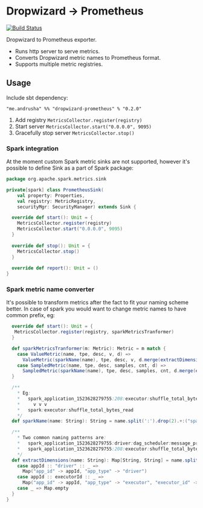 # Dropwizard -> Prometheus
[![Build Status](https://travis-ci.org/andrusha/dropwizard-prometheus.svg?branch=master)](https://travis-ci.org/andrusha/dropwizard-prometheus)

Dropwizard to Prometheus exporter.

* Runs http server to serve metrics.
* Converts Dropwizard metric names to Prometheus format.
* Supports multiple metric registries.

## Usage

Include sbt dependency:
```
"me.andrusha" %% "dropwizard-prometheus" % "0.2.0"
```

1. Add registry `MetricsCollector.register(registry)`
2. Start server `MetricsCollector.start("0.0.0.0", 9095)`
3. Gracefully stop server `MetricsCollector.stop()`

### Spark integration

At the moment custom Spark metric sinks are not supported, however it's possible to define Sink as a part of Spark package:

```scala
package org.apache.spark.metrics.sink

private[spark] class PrometheusSink(
    val property: Properties,
    val registry: MetricRegistry,
    securityMgr: SecurityManager) extends Sink {

  override def start(): Unit = {
    MetricsCollector.register(registry)
    MetricsCollector.start("0.0.0.0", 9095)
  }
  
  override def stop(): Unit = {
    MetricsCollector.stop()
  }
  
  override def report(): Unit = ()
}
```

### Spark metric name converter

It's possible to transform metrics after the fact to fit your naming scheme better. In case of spark you would want to change metric names to have common prefix, eg:

```scala
  override def start(): Unit = {
   MetricsCollector.register(registry, sparkMetricsTranformer)
  }

  def sparkMetricsTranformer(m: Metric): Metric = m match {
    case ValueMetric(name, tpe, desc, v, d) =>
      ValueMetric(sparkName(name), tpe, desc, v, d.merge(extractDimensions(name)))
    case SampledMetric(name, tpe, desc, samples, cnt, d) =>
      SampledMetric(sparkName(name), tpe, desc, samples, cnt, d.merge(extractDimensions(name)))
  }

  /**
    * Eg:
    *   spark_application_1523628279755:208:executor:shuffle_total_bytes_read
    *     v v v
    *   spark:executor:shuffle_total_bytes_read
    */
  def sparkName(name: String): String = name.split(':').drop(2).+:("spark").mkString(":")

  /**
    * Two common naming patterns are:
    *   spark_application_1523628279755:driver:dag_scheduler:message_processing_time
    *   spark_application_1523628279755:208:executor:shuffle_total_bytes_read
    */
  def extractDimensions(name: String): Map[String, String] = name.split(':').toList match {
    case appId :: "driver" :: _ =>
      Map("app_id" -> appId, "app_type" -> "driver")
    case appId :: executorId :: _ =>
      Map("app_id" -> appId, "app_type" -> "executor", "executor_id" -> executorId)
    case _ => Map.empty
  }
}

```
